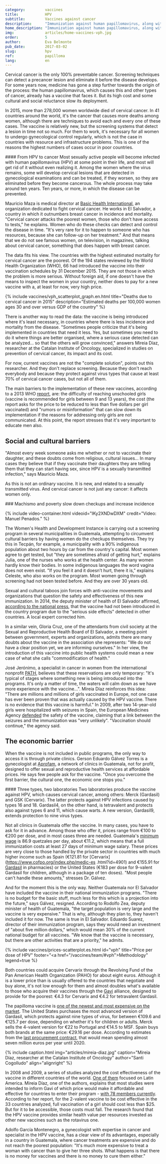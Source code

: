 ```yaml
---
category:         vaccines
title:            HPV
subtitle:         Vaccines against cancer
description:      "Immunization against human papillomavirus, along with screening and pre-cancer treatment, can completely eliminate cervix cancer. Against: the high cost of the vaccine and cultural and social reluctance"
home_description: "Immunization against human papillomavirus, along with screening and pre-cancer treatment, can completely eliminate cervix cancer. Against: the high cost of the vaccine and cultural and social reluctance"
img:              articles/home-vaccines-vph.jpg
order:            5
author:           Eva Belmonte
pub_date:         2017-03-02
slug:             hpv
ref:              papilloma
lang:             en
---
```


<div class="container page-content" markdown="1">
<div class="page-content-container" markdown="1">

Cervical cancer is the only 100% preventable cancer. Screening techniques can detect a precancer lesion and eliminate it before the disease develops. For some years now, medicine has gone a step further towards the origin of the process: the human papillomavirus, which causes this and other types of cancer, already has a vaccine that faces it. But its high cost and some cultural and social reluctance slow its deployment.

In 2015, more than 278,000 women worldwide died of cervical cancer. In 41 countries around the world, it's the cancer that causes more deaths among women, although there are techniques to avoid each and every one of these cases. The vaccine is relatively new, but the screening systems that detect a lesion in time not so much. For them to work, it's necessary for all women to undergo gynecological control regularly, which is not the case in countries with resource and infrastructure problems. This is one of the reasons the highest numbers of cases occur in poor countries.

<div class="container-right" markdown="1">
<div class="panel" markdown="1">
#### From HPV to cancer
Most sexually active people will become infected with human papillomavirus (HPV) at some point in their life, and most will get rid of it without even realizing it. Among the women where the virus remains, some will develop cervical lesions that are detected in gynecological examinations and can be treated, if they worsen, so they are eliminated before they become cancerous. The whole process may take around ten years. Ten years, or more, in which the disease can be prevented.
</div>
</div>

Mauricio Maza is medical director at [Basic Health International](http://www.basichealth.org/), an organization dedicated to fight cervical cancer. He works in El Salvador, a country in which it outnumbers breast cancer in incidence and mortality. "Cervical cancer attacks the poorest women, those who don't have access to tests," he explains. Women who do these checks can detect and control the disease in time. "It's very rare for it to happen to someone who has resources, because she can follow-up on her treatment." And that means that we do not see famous women, on television, in magazines, talking about cervical cancer, something that does happen with breast cancer.

The data fits his view. The countries with the highest estimated mortality for cervical cancer are the poorest. Of the 194 states reviewed by the World Health Organization (WHO), 66 had introduced the vaccine into their vaccination schedules by 31 December 2015. They are not those in which the problem is more serious. Without foreign aid, if one doesn't have the means to inspect the women in your country, neither does to pay for a new vaccine with a, at least for now, very high price.

</div>
{% include vaccines/vph_scatterplot_graph.en.html title="Deaths due to cervical cancer in 2015" description="Estimated deaths per 100,000 women ages 30 and over versus GDP of the country" %}
<div class="page-content-container" markdown="1">

There is another way to read the data: the vaccine is being introduced where it's least necessary, in countries where there is less incidence and mortality from the disease. "Sometimes people criticize that it's being implemented in countries that need it less. Yes, but sometimes you need to do it where things are better organised, where a serious case detected can be analyzed... so that the others will grow convinced," answers Mireia Díaz, researcher at the Catalan Institute of Oncology, specialized in studies on prevention of cervical cancer, its impact and its cost.

For now, current vaccines are not the "complete solution", points out this researcher. And they don't replace screening. Because they don't reach everybody and because they protect against virus types that cause at least 70% of cervical cancer cases, but not all of them.

The main barriers to the implementation of these new vaccines, according to a 2013 WHO [report](http://apps.who.int/iris/bitstream/10665/85344/1/9789275317471_spa.pdf?ua=1), are: the difficulty of reaching unschooled girls (vaccine is recommended for girls between 9 and 13 years), the cost (the report asks for the price to be reduced to less than five dollars per girl vaccinated) and "rumors or misinformation" that can slow down its implementation if the reasons for addressing only girls are not communicated. At this point, the report stresses that it's very important to educate men also.

## Social and cultural barriers

"Almost every week someone asks me whether or not to vaccinate their daughter, and these doubts come from religious, cultural issues... In many cases they believe that if they vaccinate their daughters they are telling them that they can start having sex, since HPV is a sexually transmitted infection," says Mauricio Maza.

As this is not an ordinary vaccine. It is new, and related to a sexually transmitted virus. And cervical cancer is not just any cancer: it affects women only.

<div class="panel" markdown="1">
### Machismo and poverty slow down checkups and increase incidence

{% include video-container.html videoid="IKy2XNDwDXM" credit="Video: Manuel Penados." %}
</div>

The Women's Health and Development Instance is carrying out a screening program in several municipalities in Guatemala,  attempting to circumvent cultural barriers by having women do the checkups themselves. They try this in Tecpán, for example, a municipality with a 90% indigenous population about two hours by car from the country's capital. Most women agree to get tested, but "they are sometimes afraid of getting hurt," explains Julia, one of the nurses who works at the health center. As many women hardly know their bodies. In some indigenous languages the word vagina does not even exist. "If you feel it and it doesn’t hurt, there it is," explains Celeste, who also works on the program. Most women going through screening had not been tested before. And they are over 30 years old.

Sexual and cultural taboos join forces with anti-vaccine movements and organizations that question the safety and effectiveness of this new immunization. In 2014, the deputy minister of health of El Salvador affirmed, [according to the national press](http://www.elsalvador.com/articulo/nacional/infectologo-contradice-viceministro-por-vacuna-49644), that the vaccine had not been introduced in the country program due to the "serious side effects" detected in other countries. A local expert corrected him.

In a similar vein, Gloria Cruz, one of the attendants from civil society at the Sexual and Reproductive Health Board of El Salvador, a meeting point between government, experts and organizations, admits there are many doubts about the vaccine in the association she represents: "We do not have a clear position yet, we are informing ourselves." In her view, the introduction of this vaccine into public health systems could mean a new case of what she calls "commodification of health."

José Jerónimo, a specialist in cancer in women from the international nonprofit [PATH](http://www.path.org/), believes that these reservations are only temporary: "It's typical of stages where something new is being introduced into the programs. It's only a matter of time, the waters will calm down as we have more experience with the vaccine...". Mireia Díaz reinforces this idea: "There are millions and millions of girls vaccinated in Europe, not one case has ever been proven that was actually caused by the HPV vaccine. There is no evidence that this vaccine is harmful." In 2009, after two 14-year-old girls were hospitalized with seizures in Spain, the European Medicines Agency [defended](http://sociedad.elpais.com/sociedad/2009/02/19/actualidad/1234998010_850215.html) the safety of the vaccine, claiming that a link between the seizures and the immunization was "very unlikely". "Vaccination should continue," the agency said.

## The economic barrier

When the vaccine is not included in public programs, the only way to access it is through private clinics. Gerson Eduardo Gálvez Torres is a gynecologist at [Aprofam](http://www.aprofam.org.gt/nosotros/quienes-somos/), a network of clinics in Guatemala, not for profit, designed to offer sexual and reproductive health services at affordable prices. He says few people ask for the vaccine. "Once you overcome the first barrier, the cultural one, the economic one stops you."

<div class="container-right" markdown="1">
<div class="panel" markdown="1">
#### Three types, two laboratories
Two laboratories produce the vaccine against HPV, which causes cervical cancer, among others: Merck (Gardasil) and GSK (Cervarix). The latter protects against HPV infections caused by types 16 and 18. Gardasil4, on the other hand, is tetravalent and protects also against types 6 and 11, which cause warts. A new version, Gardasil9, extends protection to nine virus types.
</div>
</div>

Not all clinics in Guatemala offer the vaccine. In many cases, you have to ask for it in advance. Among those who offer it, prices range from €100 to €200 per dose, and in most cases three are needed. Guatemala's [minimum wage](https://twitter.com/ajvicente_pl/status/814796470763323392) is 86.9 quetzales per day, about €11.2, which means that a full immunization costs at least 27 days of minimum wage salary. These prices are very close to those handled by the private sector in countries with much higher income such as Spain (€121.81 for [Cervarix](https://www.cofpo.org/index.php/medic-es .html?id=4901) and €155.91 for [Gardasil](https://www.cofpo.org/index.php/medic-es.html?id=10740) in pharmacies) or the United States (€183 per dose for 9-valent Gardasil for children, although in a package of ten doses). "Most people can't handle these amounts," stresses Dr. Gálvez.

And for the moment this is the only way. Neither Guatemala nor El Salvador have included the vaccine in their national immunization programs. "There is no budget for the basic stuff, much less for this which is a projection into the future," says Gálvez, resigned. According to Rodolfo Zea, deputy minister of health of Guatemala, "the target population is very large and the vaccine is very expensive." That is why, although they plan to, they haven't included it for now. The same is true in El Salvador. Eduardo Suarez, director of their immunization program, says they would need an investment of "about five million dollars," which would mean 30% of the current national budget for all vaccines. "We know that the vaccine is necessary, but there are other activities that are a priority," he admits.

{% include vaccines/prices-scatterplot.es.html id="vph" title="Price per dose of HPV" footer="<a href=\"/vaccines/team/#vph\">Methodology</a>" legend=true %}

Both countries could acquire Cervarix through the Revolving Fund of the Pan American Health Organization (PAHO) for about eight euros. Although it is a lower price than is usually offered to the countries that negotiate and buy alone, it's not low enough for them and almost doubles what's available to those who acquire their vaccines through the [Gavi](/vaccines/prices/#joint-purchasing-systems) alliance, designed to provide for the poorest: €4.3 for Cervarix and €4.2 for tetravalent Gardasil.

The papilloma vaccine is [one of the newest and most expensive on the market](/vaccines/prices/#brand-new-and-expensive). The United States purchases the most advanced version of Gardasil, which protects against nine types of virus, for between €109.6 and €125.7 per dose, depending on whether it's for children or adults. Merck sells the 4-valent version for €22  to Portugal and €14.5 to MSF. Spain buys both brands at the same price: €29.16 per dose. According to estimates from the [last procurement contract](https://contrataciondelestado.es/wps/wcm/connect/60ce9965-4f09-4515-baa7-1b6daaeeebf4/DOC20170224120923Adj201604AM0001.pdf?MOD=AJPERES), that would mean spending almost seven million euros per year until 2020.

{% include caption.html img="articles/mireia-diaz.jpg" caption="Mireia Díaz, researcher at the Catalan Institute of Oncology" author="Santi Cogolludo" align="alignright" %}

In 2008 and 2009, a series of studies analyzed the cost effectiveness of the vaccine in different countries of the world. [One of them](https://www.clinicalkey.com/#!/content/playContent/1-s2.0-S0264410X08006737?returnurl=http:%2F%2Flinkinghub.elsevier.com%2Fretrieve%2Fpii%2FS0264410X08006737%3Fshowall%3Dtrue&referrer=) focused on Latin America. Mireia Díaz, one of the authors, explains that most studies were intended to inform Gavi of which price would make it affordable and effective for countries to enter their program - [with 78 members currently](http://www.gavi.org/country/). According to her report, for the 2-valent vaccine to be cost effective in the 33 countries analyzed, full vaccination of a girl should cost less than $25. But for it to be accessible, those costs must fall. The research found that the HPV vaccine provides similar health value per resources invested as other new vaccines such as the rotavirus one.

Adolfo García Montenegro, a gynecologist with expertise in cancer and specialist in the HPV vaccine, has a clear view of its advantages, especially in a country in Guatemala, where cancer treatments are expensive and do not reach the poorest population: "It's much more expensive to treat a woman with cancer than to give her three shots. What happens is that there is no money for vaccines and there is no money to cure them either."

  </div>
</div>